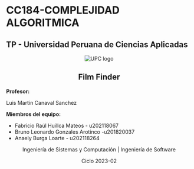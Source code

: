 # **CC184-COMPLEJIDAD ALGORITMICA**

## **TP - Universidad Peruana de Ciencias Aplicadas**

<p align="center">
  <img src="https://upload.wikimedia.org/wikipedia/commons/f/fc/UPC_logo_transparente.png" alt="UPC logo">
</p>



<div align="center">
  <h2><strong>Film Finder</strong></h2>
</div>



**Profesor:**

Luis Martin Canaval Sanchez


**Miembros del equipo:**

- Fabricio Raúl Huillca Mateos - u202118067
- Bruno Leonardo Gonzales Arotinco -u201820037
- Anaely Burga Loarte - u202118264

<div align="center"><p>Ingeniería de Sistemas y Computación | Ingeniería de Software</p></div>


<div align="center">
 <p>Ciclo 2023-02</p>
</div>
 
